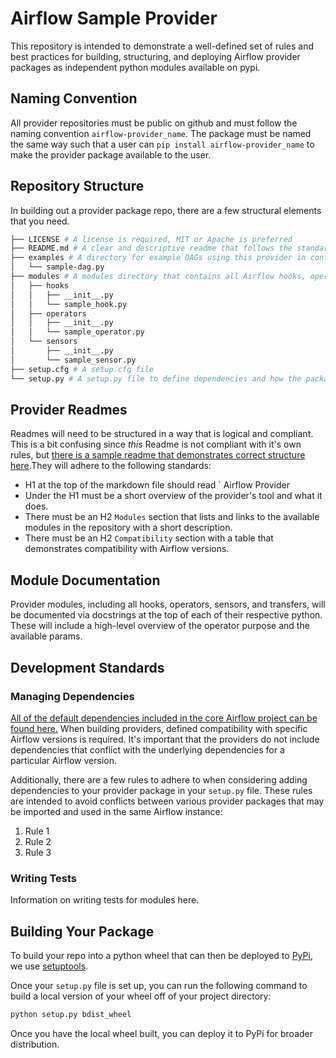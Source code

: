 # Airflow Sample Provider

This repository is intended to demonstrate a well-defined set of rules and best practices for building, structuring, and deploying Airflow provider packages as independent python modules available on pypi.

## Naming Convention

All provider repositories must be public on github and must follow the naming convention `airflow-provider_name`. The package must be named the same way such that a user can `pip install airflow-provider_name` to make the provider package available to the user.

## Repository Structure

In building out a provider package repo, there are a few structural elements that you need. 

```bash
├── LICENSE # A license is required, MIT or Apache is preferred
├── README.md # A clear and descriptive readme that follows the standards defined below
├── examples # A directory for example DAGs using this provider in context
│   └── sample-dag.py
├── modules # A modules directory that contains all Airflow hooks, operators, sensors, transfers, etc.
│   ├── hooks
│   │   ├── __init__.py
│   │   └── sample_hook.py
│   ├── operators
│   │   ├── __init__.py
│   │   └── sample_operator.py
│   └── sensors
│       ├── __init__.py
│       └── sample_sensor.py
├── setup.cfg # A setup.cfg file
└── setup.py # A setup.py file to define dependencies and how the package is built and shipped
```

## Provider Readmes

Readmes will need to be structured in a way that is logical and compliant. This is a bit confusing since _this_ Readme is not compliant with it's own rules, but [there is a sample readme that demonstrates correct structure here](./SAMPLE_README.md).They will adhere to the following standards:
- H1 at the top of the markdown file should read `<Provider Name> Airflow Provider
- Under the H1 must be a short overview of the provider's tool and what it does.
- There must be an H2 `Modules` section that lists and links to the available modules in the repository with a short description.
- There must be an H2 `Compatibility` section with a table that demonstrates compatibility with Airflow versions.

## Module Documentation

Provider modules, including all hooks, operators, sensors, and transfers, will be documented via docstrings at the top of each of their respective python. These will include a high-level overview of the operator purpose and the available params.

## Development Standards

### Managing Dependencies

[All of the default dependencies included in the core Airflow project can be found here.](https://github.com/apache/airflow/blob/master/setup.py#L705) When building providers, defined compatibility with specific Airflow versions is required. It's important that the providers do not include dependencies that conflict with the underlying dependencies for a particular Airflow version.

Additionally, there are a few rules to adhere to when considering adding dependencies to your provider package in your `setup.py` file. These rules are intended to avoid conflicts between various provider packages that may be imported and used in the same Airflow instance:
1. Rule 1
2. Rule 2
3. Rule 3

### Writing Tests

Information on writing tests for modules here.


## Building Your Package

To build your repo into a python wheel that can then be deployed to [PyPi](https://pypi.org), we use [setuptools](https://pypi.org/project/setuptools/).

Once your `setup.py` file is set up, you can run the following command to build a local version of your wheel off of your project directory:

```bash
python setup.py bdist_wheel
```

Once you have the local wheel built, you can deploy it to PyPi for broader distribution.
